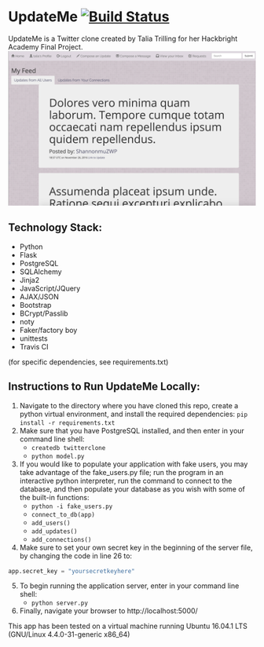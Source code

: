 # UpdateMe [![Build Status](https://travis-ci.org/taliatrilling/UpdateMe.svg?branch=master)](https://travis-ci.org/taliatrilling/UpdateMe)

UpdateMe is a Twitter clone created by Talia Trilling for her Hackbright Academy Final Project. 
![UpdateMe Homepage](/static/images/homepage.png)

## Technology Stack:
* Python
* Flask 
* PostgreSQL
* SQLAlchemy
* Jinja2
* JavaScript/JQuery
* AJAX/JSON
* Bootstrap
* BCrypt/Passlib
* noty
* Faker/factory boy
* unittests
* Travis CI

(for specific dependencies, see requirements.txt)

## Instructions to Run UpdateMe Locally:

1. Navigate to the directory where you have cloned this repo, create a python virtual environment, and install the required dependencies:
`pip install -r requirements.txt`
2. Make sure that you have PostgreSQL installed, and then enter in your command line shell:
	* `createdb twitterclone`
	* `python model.py` 
3. If you would like to populate your application with fake users, you may take advantage of the fake_users.py file; run the program in an interactive python interpreter, run the command to connect to the database, and then populate your database as you wish with some of the built-in functions:
	* `python -i fake_users.py`
	* `connect_to_db(app)`
	* `add_users()`
	* `add_updates()`
	* `add_connections()`
4. Make sure to set your own secret key in the beginning of the server file, by changing the code in line 26 to:
```python
app.secret_key = "yoursecretkeyhere"
```
5. To begin running the application server, enter in your command line shell: 
	* `python server.py` 
6. Finally, navigate your browser to http://localhost:5000/

This app has been tested on a virtual machine running Ubuntu 16.04.1 LTS (GNU/Linux 4.4.0-31-generic x86_64)

